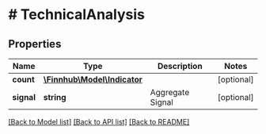 # # TechnicalAnalysis

## Properties

Name | Type | Description | Notes
------------ | ------------- | ------------- | -------------
**count** | [**\Finnhub\Model\Indicator**](Indicator.md) |  | [optional]
**signal** | **string** | Aggregate Signal | [optional]

[[Back to Model list]](../../README.md#models) [[Back to API list]](../../README.md#endpoints) [[Back to README]](../../README.md)
